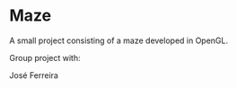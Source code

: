 # Maze
A small project consisting of a maze developed in OpenGL.

Group project with:

José Ferreira
